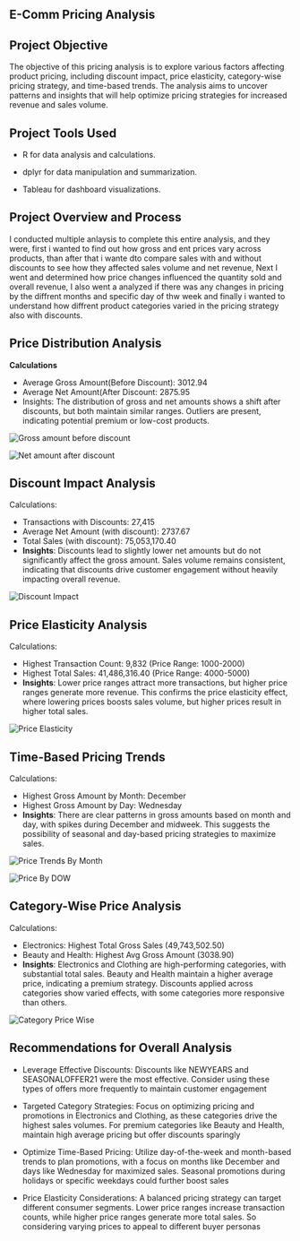 ## E-Comm Pricing Analysis


## Project Objective
The objective of this pricing analysis is to explore various factors affecting product pricing, including discount impact, price elasticity, category-wise pricing strategy, and time-based trends. The analysis aims to uncover patterns and insights that will help optimize pricing strategies for increased revenue and sales volume.
 

## Project Tools Used

- R for data analysis and calculations.

 - dplyr for data manipulation and summarization.

 - Tableau for dashboard visualizations.
 

## Project Overview and Process 
I conducted multiple anlaysis to complete this entire analysis, and they were, first i wanted to find out how gross and ent prices vary across products, than after that i wante dto compare sales with and without discounts to see how they affected sales volume and net revenue, Next I went and determined how price changes influenced the quantity sold and overall revenue, I also went a analyzed if there was any changes in pricing by the diffrent months and specific day of thw week and finally i wanted to understand how diffrent product categories varied in the pricing strategy also with discounts. 


## Price Distribution Analysis

**Calculations**

- Average Gross Amount(Before Discount): 3012.94
- Average Net Amount(After Discount: 2875.95
-	Insights: The distribution of gross and net amounts shows a shift after discounts, but both maintain similar ranges. Outliers are present, indicating potential premium or low-cost products.

![Gross amount before discount](https://github.com/user-attachments/assets/3841b0f6-31e8-4f32-a467-d292f56f84d4)


![Net amount after discount](https://github.com/user-attachments/assets/d6cf5fae-0d82-412f-b824-2cb4cc4c8f98)


## Discount Impact Analysis
 Calculations:
- Transactions with Discounts: 27,415
- Average Net Amount (with discount): 2737.67
- Total Sales (with discount): 75,053,170.40
- **Insights**: Discounts lead to slightly lower net amounts but do not significantly affect the gross amount. Sales volume remains consistent, indicating that discounts drive customer engagement without heavily impacting overall revenue.


![Discount Impact](https://github.com/user-attachments/assets/8c789445-971f-47d0-93a7-25bd8a57af36)

## Price Elasticity Analysis

 Calculations:
- Highest Transaction Count: 9,832 (Price Range: 1000-2000)
- Highest Total Sales: 41,486,316.40 (Price Range: 4000-5000)
-	**Insights**: Lower price ranges attract more transactions, but higher price ranges generate more revenue. This confirms the price elasticity effect, where lowering prices boosts sales volume, but higher prices result in higher total sales.

![Price Elasticity](https://github.com/user-attachments/assets/7eb992d7-904c-4ad7-bb3c-912293445ba9)

## Time-Based Pricing Trends
 Calculations:
 - Highest Gross Amount by Month: December
 - Highest Gross Amount by Day: Wednesday
-	**Insights**: There are clear patterns in gross amounts based on month and day, with spikes during December and midweek. This suggests the possibility of seasonal and day-based pricing strategies to maximize sales.

![Price Trends By Month](https://github.com/user-attachments/assets/06d977da-6d38-42ea-9154-edb5e527ef31)

![Price By DOW](https://github.com/user-attachments/assets/b51316ab-2b5d-4059-bee5-1e973baad5c5)

## Category-Wise Price Analysis

 Calculations:
- Electronics: Highest Total Gross Sales (49,743,502.50)
- Beauty and Health: Highest Avg Gross Amount (3038.90) 
- **Insights**: Electronics and Clothing are high-performing categories, with substantial total sales. Beauty and Health maintain a higher average price, indicating a premium strategy. Discounts applied across categories show varied effects, with some categories more responsive than others.

![Category Price Wise](https://github.com/user-attachments/assets/c63f857c-a110-4412-97ab-358c57b5e2dc)

 
## Recommendations for Overall Analysis
- Leverage Effective Discounts: Discounts like NEWYEARS and SEASONALOFFER21 were the most effective. Consider using these types of offers more frequently to maintain customer engagement

- Targeted Category Strategies: Focus on optimizing pricing and promotions in Electronics and Clothing, as these categories drive the highest sales volumes. For premium categories like Beauty and Health, maintain high average pricing but offer discounts sparingly

- Optimize Time-Based Pricing: Utilize day-of-the-week and month-based trends to plan promotions, with a focus on months like December and days like Wednesday for maximized sales. Seasonal promotions during holidays or specific weekdays could further boost sales

- Price Elasticity Considerations: A balanced pricing strategy can target different consumer segments. Lower price ranges increase transaction counts, while higher price ranges generate more total sales. So considering varying prices to appeal to different buyer personas
